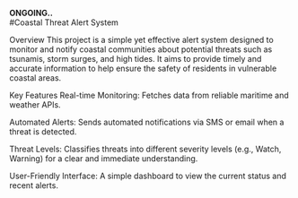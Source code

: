 **ONGOING..**<br>
#Coastal Threat Alert System

Overview
This project is a simple yet effective alert system designed to monitor and notify coastal communities about potential threats such as tsunamis, storm surges, and high tides. It aims to provide timely and accurate information to help ensure the safety of residents in vulnerable coastal areas.

Key Features
Real-time Monitoring: Fetches data from reliable maritime and weather APIs.

Automated Alerts: Sends automated notifications via SMS or email when a threat is detected.

Threat Levels: Classifies threats into different severity levels (e.g., Watch, Warning) for a clear and immediate understanding.

User-Friendly Interface: A simple dashboard to view the current status and recent alerts.
